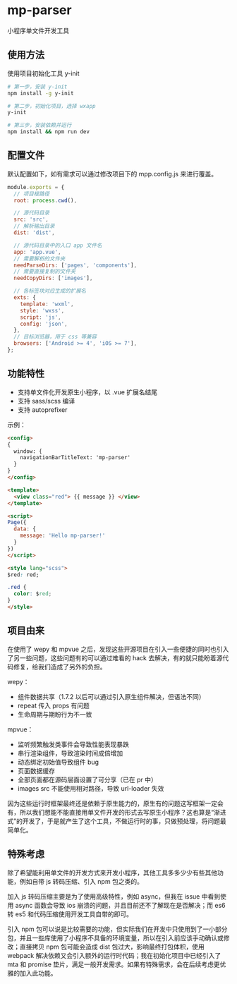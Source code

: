 # mp-parser

小程序单文件开发工具

## 使用方法

使用项目初始化工具 y-init

```bash
# 第一步，安装 y-init
npm install -g y-init

# 第二步，初始化项目，选择 wxapp
y-init

# 第三步，安装依赖并运行
npm install && npm run dev
```

## 配置文件

默认配置如下，如有需求可以通过修改项目下的 mpp.config.js 来进行覆盖。

```js
module.exports = {
  // 项目根路径
  root: process.cwd(),

  // 源代码目录
  src: 'src',
  // 解析输出目录
  dist: 'dist',

  // 源代码目录中的入口 app 文件名
  app: 'app.vue',
  // 需要解析的文件夹
  needParseDirs: ['pages', 'components'],
  // 需要直接复制的文件夹
  needCopyDirs: ['images'],

  // 各标签块对应生成的扩展名
  exts: {
    template: 'wxml',
    style: 'wxss',
    script: 'js',
    config: 'json',
  },
  // 目标浏览器，用于 css 等兼容
  browsers: ['Android >= 4', 'iOS >= 7'],
};
```

## 功能特性

- 支持单文件化开发原生小程序，以 .vue 扩展名结尾
- 支持 sass/scss 编译
- 支持 autoprefixer

示例：

```html
<config>
{
  window: {
    navigationBarTitleText: 'mp-parser'
  }
}
</config>

<template>
  <view class="red"> {{ message }} </view>
</template>

<script>
Page({
  data: {
    message: 'Hello mp-parser!'
  }
})
</script>

<style lang="scss">
$red: red;

.red {
  color: $red;
}
</style>
```

## 项目由来

在使用了 wepy 和 mpvue 之后，发现这些开源项目在引入一些便捷的同时也引入了另一些问题，这些问题有的可以通过难看的 hack 去解决，有的就只能盼着源代码修复，给我们造成了另外的负担。

wepy：

- 组件数据共享（1.7.2 以后可以通过引入原生组件解决，但语法不同）
- repeat 传入 props 有问题
- 生命周期与期盼行为不一致

mpvue：

- 监听频繁触发类事件会导致性能表现暴跌
- 串行渲染组件，导致渲染时间成倍增加
- 动态绑定初始值导致组件 bug
- 页面数据缓存
- 全部页面都在源码层面设置了可分享（已在 pr 中）
- images src 不能使用相对路径，导致 url-loader 失效

因为这些运行时框架最终还是依赖于原生能力的，原生有的问题这写框架一定会有，所以我们想能不能直接用单文件开发的形式去写原生小程序？这也算是“渐进式”的开发了，于是就产生了这个工具，不做运行时的事，只做预处理，将问题最简单化。

## 特殊考虑

除了希望能利用单文件的开发方式来开发小程序，其他工具多多少少有些其他功能，例如自带 js 转码压缩、引入 npm 包之类的。

加入 js 转码压缩主要是为了使用高级特性，例如 async，但我在 issue 中看到使用 async 函数会导致 ios 崩溃的问题，并且目前还不了解现在是否解决；而 es6 转 es5 和代码压缩使用开发工具自带的即可。

引入 npm 包可以说是比较需要的功能，但实际我们在开发中只使用到了一小部分包，并且一些库使用了小程序不具备的环境变量，所以在引入前应该手动确认或修改；直接拷贝 npm 包可能会造成 dist 包过大，影响最终打包体积，使用 webpack 解决依赖又会引入额外的运行时代码；我在初始化项目中已经引入了 mta 和 promise 垫片，满足一般开发需求。如果有特殊需求，会在后续考虑更优雅的加入此功能。
